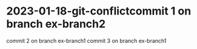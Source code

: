 # 2023-01-18-git-conflictcommit 1 on branch ex-branch2
commit 2 on branch ex-branch1
commit 3 on branch ex-branch1
